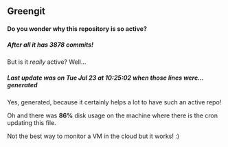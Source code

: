 ## Greengit

#### Do you wonder why this repository is so active?

##### After all it has 3878 commits!

But is it *really* active? Well...

##### Last update was on Tue Jul 23 at 10:25:02 when those lines were... generated

Yes, generated, because it certainly helps a lot to have such an active repo!

Oh and there was **86%** disk usage on the machine
where there is the cron updating this file.

Not the best way to monitor a VM in the cloud but it works! :)
